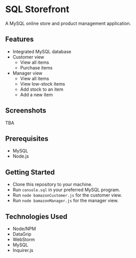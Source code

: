 # SQL Storefront
A MySQL online store and product management application.

## Features
- Integrated MySQL database
- Customer view
    - View all items
    - Purchase items
- Manager view
    - View all items
    - View low-stock items
    - Add stock to an item
    - Add a new item
    
## Screenshots
TBA

## Prerequisites
- MySQL
- Node.js

## Getting Started
- Clone this repository to your machine.
- Run `console.sql` in your preferred MySQL program.
- Run `node bamazonCustomer.js` for the customer view.
- Run `node bamazonManager.js` for the manager view.

## Technologies Used
- Node/NPM
- DataGrip
- WebStorm
- MySQL
- Inquirer.js

